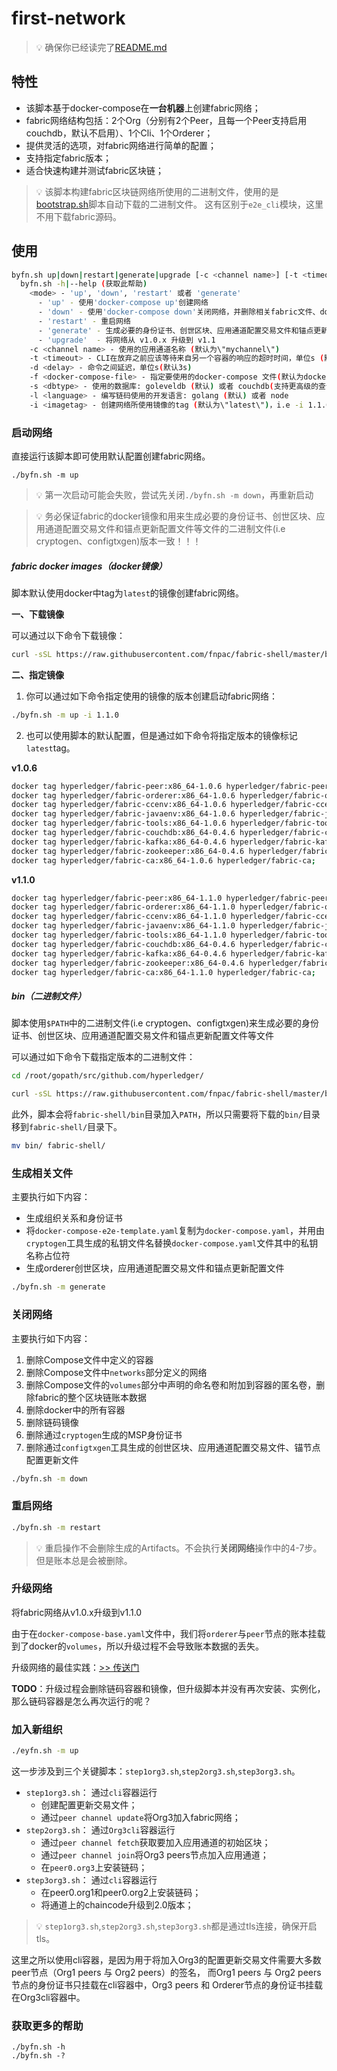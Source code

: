 # first-network

> 💡 确保你已经读完了[README.md](https://github.com/fnpac/fabric-shell/blob/master/README.md)

## 特性

* 该脚本基于docker-compose在**一台机器**上创建fabric网络；
* fabric网络结构包括：2个Org（分别有2个Peer，且每一个Peer支持启用couchdb，默认不启用）、1个Cli、1个Orderer；
* 提供灵活的选项，对fabric网络进行简单的配置；
* 支持指定fabric版本；
* 适合快速构建并测试fabric区块链；

> 💡 该脚本构建fabric区块链网络所使用的二进制文件，使用的是[bootstrap.sh](https://raw.githubusercontent.com/fnpac/fabric-shell/master/bootstrap.sh)脚本自动下载的二进制文件。
> 这有区别于`e2e_cli`模块，这里不用下载fabric源码。

## 使用

```bash
byfn.sh up|down|restart|generate|upgrade [-c <channel name>] [-t <timeout>] [-d <delay>] [-f <docker-compose-file>] [-s <dbtype>] [-i <imagetag>]
  byfn.sh -h|--help (获取此帮助)
    <mode> - 'up', 'down', 'restart' 或者 'generate'
      - 'up' - 使用'docker-compose up'创建网络
      - 'down' - 使用'docker-compose down'关闭网络，并删除相关fabric文件、docker组件
      - 'restart' - 重启网络
      - 'generate' - 生成必要的身份证书、创世区块、应用通道配置交易文件和锚点更新配置文件
      - 'upgrade'  - 将网络从 v1.0.x 升级到 v1.1
    -c <channel name> - 使用的应用通道名称 (默认为\"mychannel\")
    -t <timeout> - CLI在放弃之前应该等待来自另一个容器的响应的超时时间，单位s (默认10s)
    -d <delay> - 命令之间延迟，单位s(默认3s)
    -f <docker-compose-file> - 指定要使用的docker-compose 文件(默认为docker-compose-cli.yaml)
    -s <dbtype> - 使用的数据库: goleveldb (默认) 或者 couchdb(支持更高级的查询)
    -l <language> - 编写链码使用的开发语言: golang (默认) 或者 node
    -i <imagetag> - 创建网络所使用镜像的tag (默认为\"latest\")，i.e -i 1.1.0
```

### 启动网络

直接运行该脚本即可使用默认配置创建fabric网络。

```text
./byfn.sh -m up
```

> 💡 第一次启动可能会失败，尝试先关闭`./byfn.sh -m down`，再重新启动

> 💡 务必保证fabric的docker镜像和用来生成必要的身份证书、创世区块、应用通道配置交易文件和锚点更新配置文件等文件的二进制文件(i.e cryptogen、configtxgen)版本一致！！！

##### fabric docker images（docker镜像）

脚本默认使用docker中tag为`latest`的镜像创建fabric网络。

**一、下载镜像**

可以通过以下命令下载镜像：

```bash
curl -sSL https://raw.githubusercontent.com/fnpac/fabric-shell/master/bootstrap.sh | bash -s 1.1.0 1.1.0 -s -b
```

**二、指定镜像**

1. 你可以通过如下命令指定使用的镜像的版本创建启动fabric网络：

```bash
./byfn.sh -m up -i 1.1.0
```

2. 也可以使用脚本的默认配置，但是通过如下命令将指定版本的镜像标记`latest`tag。

**v1.0.6**
```bash
docker tag hyperledger/fabric-peer:x86_64-1.0.6 hyperledger/fabric-peer; \
docker tag hyperledger/fabric-orderer:x86_64-1.0.6 hyperledger/fabric-orderer; \
docker tag hyperledger/fabric-ccenv:x86_64-1.0.6 hyperledger/fabric-ccenv; \
docker tag hyperledger/fabric-javaenv:x86_64-1.0.6 hyperledger/fabric-javaenv; \
docker tag hyperledger/fabric-tools:x86_64-1.0.6 hyperledger/fabric-tools; \
docker tag hyperledger/fabric-couchdb:x86_64-0.4.6 hyperledger/fabric-couchdb; \
docker tag hyperledger/fabric-kafka:x86_64-0.4.6 hyperledger/fabric-kafka; \
docker tag hyperledger/fabric-zookeeper:x86_64-0.4.6 hyperledger/fabric-zookeeper; \
docker tag hyperledger/fabric-ca:x86_64-1.0.6 hyperledger/fabric-ca;
```

**v1.1.0**
```bash
docker tag hyperledger/fabric-peer:x86_64-1.1.0 hyperledger/fabric-peer; \
docker tag hyperledger/fabric-orderer:x86_64-1.1.0 hyperledger/fabric-orderer; \
docker tag hyperledger/fabric-ccenv:x86_64-1.1.0 hyperledger/fabric-ccenv; \
docker tag hyperledger/fabric-javaenv:x86_64-1.1.0 hyperledger/fabric-javaenv; \
docker tag hyperledger/fabric-tools:x86_64-1.1.0 hyperledger/fabric-tools; \
docker tag hyperledger/fabric-couchdb:x86_64-0.4.6 hyperledger/fabric-couchdb; \
docker tag hyperledger/fabric-kafka:x86_64-0.4.6 hyperledger/fabric-kafka; \
docker tag hyperledger/fabric-zookeeper:x86_64-0.4.6 hyperledger/fabric-zookeeper; \
docker tag hyperledger/fabric-ca:x86_64-1.1.0 hyperledger/fabric-ca;
```

##### bin（二进制文件）

脚本使用`$PATH`中的二进制文件(i.e cryptogen、configtxgen)来生成必要的身份证书、创世区块、应用通道配置交易文件和锚点更新配置文件等文件

可以通过如下命令下载指定版本的二进制文件：

```bash
cd /root/gopath/src/github.com/hyperledger/

curl -sSL https://raw.githubusercontent.com/fnpac/fabric-shell/master/bootstrap.sh | bash -s 1.1.0 1.1.0 -d -s
```

此外，脚本会将`fabric-shell/bin`目录加入`PATH`，所以只需要将下载的`bin/`目录移到`fabric-shell/`目录下。

```bash
mv bin/ fabric-shell/
```

### 生成相关文件

主要执行如下内容：

* 生成组织关系和身份证书
* 将`docker-compose-e2e-template.yaml`复制为`docker-compose.yaml`，并用由`cryptogen`工具生成的私钥文件名替换`docker-compose.yaml`文件其中的私钥名称占位符
* 生成orderer创世区块，应用通道配置交易文件和锚点更新配置文件

```bash
./byfn.sh -m generate
```

### 关闭网络

主要执行如下内容：

1. 删除Compose文件中定义的容器
2. 删除Compose文件中`networks`部分定义的网络
3. 删除Compose文件的`volumes`部分中声明的命名卷和附加到容器的匿名卷，删除fabric的整个区块链账本数据
4. 删除docker中的所有容器
5. 删除链码镜像
6. 删除通过`cryptogen`生成的MSP身份证书
7. 删除通过`configtxgen`工具生成的创世区块、应用通道配置交易文件、锚节点配置更新文件

```bash
./byfn.sh -m down
```

### 重启网络

```bash
./byfn.sh -m restart
```

> 💡 重启操作不会删除生成的Artifacts。不会执行**关闭网络**操作中的4-7步。但是账本总是会被删除。

### 升级网络

将fabric网络从v1.0.x升级到v1.1.0

由于在`docker-compose-base.yaml`文件中，我们将`orderer`与`peer`节点的账本挂载到了docker的`volumes`，所以升级过程不会导致账本数据的丢失。

升级网络的最佳实践：[>> 传送门](https://github.com/fnpac/fabric-shell/blob/master/first-network/upgrade.md)

**TODO**：升级过程会删除链码容器和镜像，但升级脚本并没有再次安装、实例化，那么链码容器是怎么再次运行的呢？

### 加入新组织

```bash
./eyfn.sh -m up
```

这一步涉及到三个关键脚本：`step1org3.sh`,`step2org3.sh`,`step3org3.sh`。

* `step1org3.sh`：
    通过`cli`容器运行
    - 创建配置更新交易文件；
    - 通过`peer channel update`将Org3加入fabric网络；
* `step2org3.sh`：
    通过`Org3cli`容器运行
    - 通过`peer channel fetch`获取要加入应用通道的初始区块；
    - 通过`peer channel join`将Org3 peers节点加入应用通道；
    - 在`peer0.org3`上安装链码；
* `step3org3.sh`：
    通过`cli`容器运行
    - 在peer0.org1和peer0.org2上安装链码；
    - 将通道上的chaincode升级到2.0版本；

> 💡 `step1org3.sh`,`step2org3.sh`,`step3org3.sh`都是通过tls连接，确保开启tls。

这里之所以使用cli容器，是因为用于将加入Org3的配置更新交易文件需要大多数peer节点（Org1 peers 与 Org2 peers）的签名，
而Org1 peers 与 Org2 peers节点的身份证书只挂载在cli容器中，Org3 peers 和 Orderer节点的身份证书挂载在Org3cli容器中。

### 获取更多的帮助

```text
./byfn.sh -h
./byfn.sh -?
```